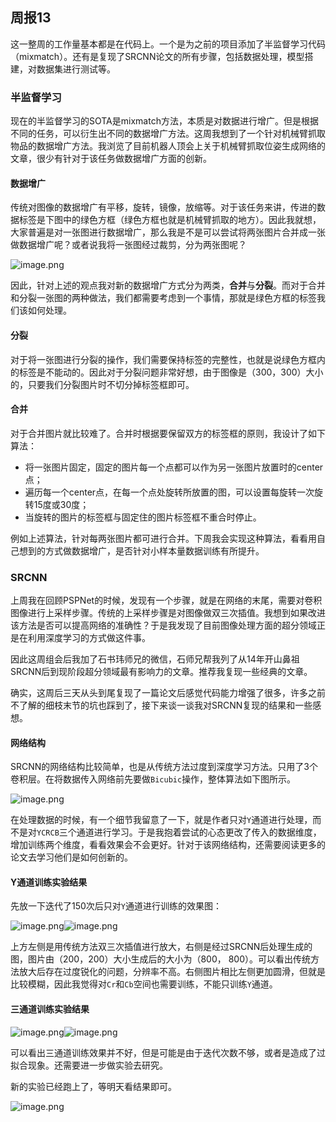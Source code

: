 ## 周报13

这一整周的工作量基本都是在代码上。一个是为之前的项目添加了半监督学习代码（mixmatch）。还有是复现了SRCNN论文的所有步骤，包括数据处理，模型搭建，对数据集进行测试等。

### 半监督学习

现在的半监督学习的SOTA是mixmatch方法，本质是对数据进行增广。但是根据不同的任务，可以衍生出不同的数据增广方法。这周我想到了一个针对机械臂抓取物品的数据增广方法。我浏览了目前机器人顶会上关于机械臂抓取位姿生成网络的文章，很少有针对于该任务做数据增广方面的创新。

#### 数据增广

传统对图像的数据增广有平移，旋转，镜像，放缩等。对于该任务来讲，传进的数据标签是下图中的绿色方框（绿色方框也就是机械臂抓取的地方）。因此我就想，大家普遍是对一张图进行数据增广，那么我是不是可以尝试将两张图片合并成一张做数据增广呢？或者说我将一张图经过裁剪，分为两张图呢？

![image.png](image/image-20211031222649-t3aafz3.png)

因此，针对上述的观点我对新的数据增广方式分为两类，**合并**与**分裂**。而对于合并和分裂一张图的两种做法，我们都需要考虑到一个事情，那就是绿色方框的标签我们该如何处理。

#### 分裂

对于将一张图进行分裂的操作，我们需要保持标签的完整性，也就是说绿色方框内的标签是不能动的。因此对于分裂问题非常好想，由于图像是（300，300）大小的，只要我们分裂图片时不切分掉标签框即可。

#### 合并

对于合并图片就比较难了。合并时根据要保留双方的标签框的原则，我设计了如下算法：

* 将一张图片固定，固定的图片每一个点都可以作为另一张图片放置时的center点；
* 遍历每一个center点，在每一个点处旋转所放置的图，可以设置每旋转一次旋转15度或30度；
* 当旋转的图片的标签框与固定住的图片标签框不重合时停止。

例如上述算法，针对每两张图片都可进行合并。下周我会实现这种算法，看看用自己想到的方式做数据增广，是否针对小样本量数据训练有所提升。

### SRCNN

上周我在回顾PSPNet的时候，发现有一个步骤，就是在网络的末尾，需要对卷积图像进行上采样步骤。传统的上采样步骤是对图像做双三次插值。我想到如果改进该方法是否可以提高网络的准确性？于是我发现了目前图像处理方面的超分领域正是在利用深度学习的方式做这件事。

因此这周组会后我加了石书玮师兄的微信，石师兄帮我列了从14年开山鼻祖SRCNN后到现阶段超分领域最有影响力的文章。推荐我复现一些经典的文章。

确实，这周后三天从头到尾复现了一篇论文后感觉代码能力增强了很多，许多之前不了解的细枝末节的坑也踩到了，接下来谈一谈我对SRCNN复现的结果和一些感想。

#### 网络结构

SRCNN的网络结构比较简单，也是从传统方法过度到深度学习方法。只用了3个卷积层。在将数据传入网络前先要做`Bicubic`操作，整体算法如下图所示。

![image.png](image/image-20211031231855-pfkkud0.png)

在处理数据的时候，有一个细节我留意了一下，就是作者只对`Y`通道进行处理，而不是对`YCRCB`三个通道进行学习。于是我抱着尝试的心态更改了传入的数据维度，增加训练两个维度，看看效果会不会更好。针对于该网络结构，还需要阅读更多的论文去学习他们是如何创新的。

#### Y通道训练实验结果

先放一下迭代了150次后只对`Y`通道进行训练的效果图：

![image.png](image/image-20211031232207-vibvjt9.png)![image.png](image/image-20211031232229-77jbdls.png)

上方左侧是用传统方法双三次插值进行放大，右侧是经过SRCNN后处理生成的图，图片由（200，200）大小生成后的大小为（800， 800）。可以看出传统方法放大后存在过度锐化的问题，分辨率不高。右侧图片相比左侧更加圆滑，但就是比较模糊，因此我觉得对`Cr`和`Cb`空间也需要训练，不能只训练`Y`通道。

#### 三通道训练实验结果

![image.png](image/image-20211031232207-vibvjt9.png)![image.png](image/image-20211101013147-u5vmwi5.png)

可以看出三通道训练效果并不好，但是可能是由于迭代次数不够，或者是造成了过拟合现象。还需要进一步做实验去研究。

新的实验已经跑上了，等明天看结果即可。

![image.png](image/image-20211031234407-6mm2p17.png)
